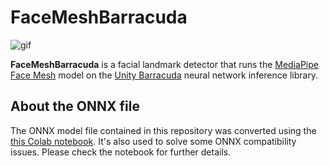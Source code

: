 FaceMeshBarracuda
=================

![gif](https://i.imgur.com/ETl9jA5.gif)

**FaceMeshBarracuda** is a facial landmark detector that runs the
[MediaPipe Face Mesh] model on the [Unity Barracuda] neural network inference
library.

[MediaPipe Face Mesh]:
  https://github.com/tensorflow/tfjs-models/tree/master/face-landmarks-detection

[Unity Barracuda]:
  https://docs.unity3d.com/Packages/com.unity.barracuda@latest

About the ONNX file
-------------------

The ONNX model file contained in this repository was converted using the
[this Colab notebook]. It's also used to solve some ONNX compatibility
issues. Please check the notebook for further details.

[this Colab notebook]:
  https://colab.research.google.com/drive/1C6zEB3__gcHEWnWRm-b4jIA0srA1gkyq?usp=sharing
